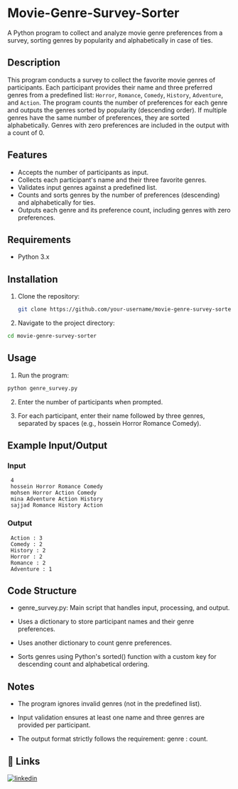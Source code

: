 # Movie-Genre-Survey-Sorter
A Python program to collect and analyze movie genre preferences from a survey, sorting genres by popularity and alphabetically in case of ties.

## Description

This program conducts a survey to collect the favorite movie genres of participants. Each participant provides their name and three preferred genres from a predefined list: `Horror`, `Romance`, `Comedy`, `History`, `Adventure`, and `Action`. The program counts the number of preferences for each genre and outputs the genres sorted by popularity (descending order). If multiple genres have the same number of preferences, they are sorted alphabetically. Genres with zero preferences are included in the output with a count of 0.

## Features

- Accepts the number of participants as input.
- Collects each participant's name and their three favorite genres.
- Validates input genres against a predefined list.
- Counts and sorts genres by the number of preferences (descending) and alphabetically for ties.
- Outputs each genre and its preference count, including genres with zero preferences.

## Requirements

- Python 3.x

## Installation

1. Clone the repository:
   ```bash
   git clone https://github.com/your-username/movie-genre-survey-sorter.git
   ```

2. Navigate to the project directory:
  ```bash
  cd movie-genre-survey-sorter
  ```

## Usage

1. Run the program:
  ```bash
  python genre_survey.py
  ```

2. Enter the number of participants when prompted.


3. For each participant, enter their name followed by three genres, separated by spaces (e.g., hossein Horror Romance Comedy).

## Example Input/Output

### Input
  ```plain
   4
   hossein Horror Romance Comedy
   mohsen Horror Action Comedy
   mina Adventure Action History
   sajjad Romance History Action
   ```
### Output
  ```plain
   Action : 3
   Comedy : 2
   History : 2
   Horror : 2
   Romance : 2
   Adventure : 1
   ```

## Code Structure

* genre_survey.py: Main script that handles input, processing, and output.

* Uses a dictionary to store participant names and their genre preferences.

* Uses another dictionary to count genre preferences.

* Sorts genres using Python's sorted() function with a custom key for descending count and alphabetical ordering.


## Notes

* The program ignores invalid genres (not in the predefined list).

* Input validation ensures at least one name and three genres are provided per participant.

* The output format strictly follows the requirement: genre : count.

## 🔗 Links
[![linkedin](https://img.shields.io/badge/linkedin-0A66C2?style=for-the-badge&logo=linkedin&logoColor=white)](https://www.linkedin.com/in/koorosh-noroozpur-964705375/)
